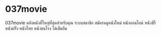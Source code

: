 # 037movie
037movie คลังหนังที่ใหญ่ที่สุดสำหรับคุณ ระบบสมาชิก สมัครดดูหนังใหม่ หนังออนไลน์ หนังซีรี่ หนังฝรั่ง หนังไทย หนังชนโรง ได้เต็มอิ่ม



